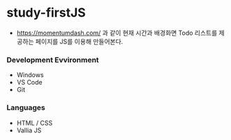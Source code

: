# study-firstJS

* https://momentumdash.com/ 과 같이
현재 시간과 배경화면 Todo 리스트를 제공하는 페이지를 JS를 이용해 만들어본다.

### Development Evvironment
* Windows
* VS Code
* Git

### Languages
* HTML / CSS
* Vallia JS
